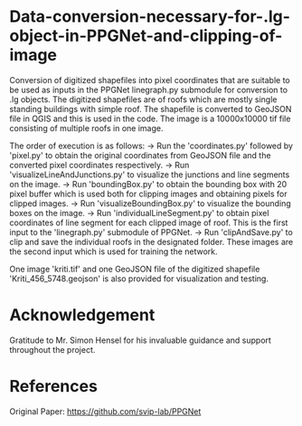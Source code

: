 # Data-conversion-necessary-for-.lg-object-in-PPGNet-and-clipping-of-image

Conversion of digitized shapefiles into pixel coordinates that are suitable to be used as inputs in the PPGNet linegraph.py submodule for conversion to .lg objects.
The digitized shapefiles are of roofs which are mostly single standing buildings with simple roof. The shapefile is converted to GeoJSON file in QGIS and this is used in the code. 
The image is a 10000x10000 tif file consisting of multiple roofs in one image. 

The order of execution is as follows:
  -> Run the 'coordinates.py' followed by 'pixel.py' to obtain the original coordinates from GeoJSON file and the converted pixel coordinates respectively. 
  -> Run 'visualizeLineAndJunctions.py' to visualize the junctions and line segments on the image.
  -> Run 'boundingBox.py' to obtain the bounding box with 20 pixel buffer which is used both for clipping images and obtaining pixels for clipped images.
  -> Run 'visualizeBoundingBox.py' to visualize the bounding boxes on the image.
  -> Run 'individualLineSegment.py' to obtain pixel coordinates of line segment for each clipped image of roof. This is the first input to the 'linegraph.py' submodule of PPGNet.
  -> Run 'clipAndSave.py' to clip and save the individual roofs in the designated folder. These images are the second input which is used for training the network.

One image 'kriti.tif' and one GeoJSON file of the digitized shapefile 'Kriti_456_5748.geojson' is also provided for visualization and testing.

# Acknowledgement

Gratitude to Mr. Simon Hensel for his invaluable guidance and support throughout the project. 

# References

Original Paper: https://github.com/svip-lab/PPGNet
